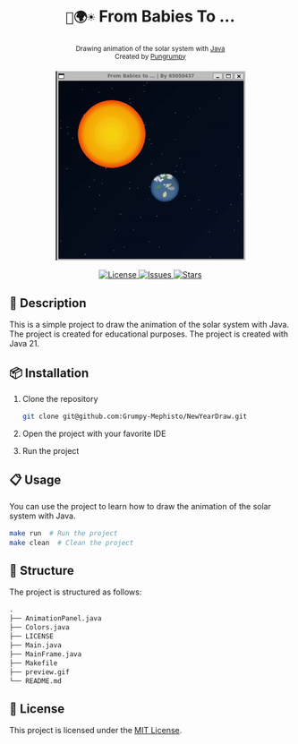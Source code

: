 <div align="center">
    <h1><code>🌌🌍☀️</code> From Babies To ...</h1>
    <p>
        <sub>Drawing animation of the solar system with <a href="https://www.java.com">Java</a></sub> <br>
        <sup>Created by <a href="https://pungrumpy.com">Pungrumpy</a></sup>
    </p>
    <img src="./preview.gif" alt="Preview" />
    <p>
        <a href="https://img.shields.io/github/license/Grumpy-Mephisto/FromBabiesTo">
            <img src="https://img.shields.io/github/license/Grumpy-Mephisto/FromBabiesTo" alt="License" />
        </a>
        <a href="https://img.shields.io/github/issues/Grumpy-Mephisto/FromBabiesTo">
            <img src="https://img.shields.io/github/issues/Grumpy-Mephisto/FromBabiesTo" alt="Issues" />
        </a>
        <a href="https://img.shields.io/github/stars/Grumpy-Mephisto/FromBabiesTo">
            <img src="https://img.shields.io/github/stars/Grumpy-Mephisto/FromBabiesTo" alt="Stars" />
        </a>
    </p>
</div>

## 📜 Description

This is a simple project to draw the animation of the solar system with Java. The project is created for educational purposes. The project is created with Java 21.

## 📦 Installation

1. Clone the repository

   ```bash
   git clone git@github.com:Grumpy-Mephisto/NewYearDraw.git
   ```

2. Open the project with your favorite IDE

3. Run the project

## 📋 Usage

You can use the project to learn how to draw the animation of the solar system with Java.

```bash
make run  # Run the project
make clean  # Clean the project
```

## 📂 Structure

The project is structured as follows:

```plaintext
.
├── AnimationPanel.java
├── Colors.java
├── LICENSE
├── Main.java
├── MainFrame.java
├── Makefile
├── preview.gif
└── README.md
```

## 📝 License

This project is licensed under the [MIT License](LICENSE).
